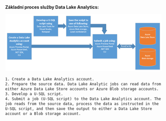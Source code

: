 **Základní proces služby Data Lake Analytics:**

![Vývojový diagram procesu služby Azure Data Lake Analytics](./media/data-lake-analytics-basic-process-include/data-lake-analytics-process.png)

    1. Create a Data Lake Analytics account.
    2. Prepare the source data. Data Lake Analytic jobs can read data from either Azure Data Lake Store accounts or Azure Blob storage accounts.   
    3. Develop a U-SQL script.
    4. Submit a job (U-SQL script) to the Data Lake Analytics account. The job reads from the source data, process the data as instructed in the U-SQL script, and then save the output to either a Data Lake Store account or a Blob storage account.


<!--HONumber=sep16_HO2-->


